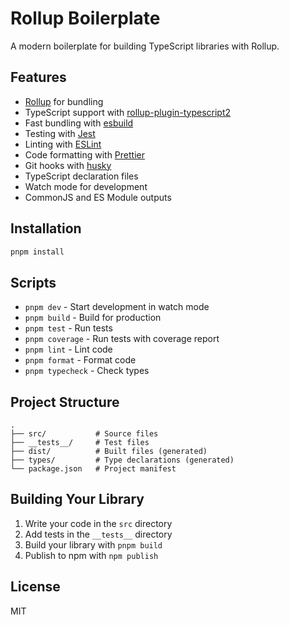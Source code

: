 # Rollup Boilerplate

A modern boilerplate for building TypeScript libraries with Rollup.

## Features

- [Rollup](https://rollupjs.org/) for bundling
- TypeScript support with [rollup-plugin-typescript2](https://github.com/ezolenko/rollup-plugin-typescript2)
- Fast bundling with [esbuild](https://esbuild.github.io/)
- Testing with [Jest](https://jestjs.io/)
- Linting with [ESLint](https://eslint.org/)
- Code formatting with [Prettier](https://prettier.io/)
- Git hooks with [husky](https://typicode.github.io/husky/)
- TypeScript declaration files
- Watch mode for development
- CommonJS and ES Module outputs

## Installation

```bash
pnpm install
```

## Scripts

- `pnpm dev` - Start development in watch mode
- `pnpm build` - Build for production
- `pnpm test` - Run tests
- `pnpm coverage` - Run tests with coverage report
- `pnpm lint` - Lint code
- `pnpm format` - Format code
- `pnpm typecheck` - Check types

## Project Structure

```
.
├── src/           # Source files
├── __tests__/     # Test files
├── dist/          # Built files (generated)
├── types/         # Type declarations (generated)
└── package.json   # Project manifest
```

## Building Your Library

1. Write your code in the `src` directory
2. Add tests in the `__tests__` directory
3. Build your library with `pnpm build`
4. Publish to npm with `npm publish`

## License

MIT
